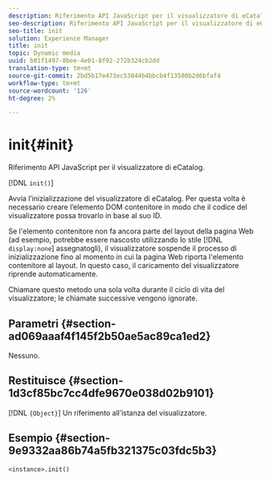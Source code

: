 ```yaml
---
description: Riferimento API JavaScript per il visualizzatore di eCatalog.
seo-description: Riferimento API JavaScript per il visualizzatore di eCatalog.
seo-title: init
solution: Experience Manager
title: init
topic: Dynamic media
uuid: b01f1497-8bee-4e01-8f92-272b324cb2dd
translation-type: tm+mt
source-git-commit: 2bd5b17e473ec53844b4bbcb4f13580b2d6bfaf4
workflow-type: tm+mt
source-wordcount: '126'
ht-degree: 2%

---
```



# init{#init}

Riferimento API JavaScript per il visualizzatore di eCatalog.

[!DNL `init()`]

Avvia l’inizializzazione del visualizzatore di eCatalog. Per questa volta è necessario creare l’elemento DOM contenitore in modo che il codice del visualizzatore possa trovarlo in base al suo ID.

Se l&#39;elemento contenitore non fa ancora parte del layout della pagina Web (ad esempio, potrebbe essere nascosto utilizzando lo stile [!DNL `display:none`] assegnatogli), il visualizzatore sospende il processo di inizializzazione fino al momento in cui la pagina Web riporta l&#39;elemento contenitore al layout. In questo caso, il caricamento del visualizzatore riprende automaticamente.

Chiamare questo metodo una sola volta durante il ciclo di vita del visualizzatore; le chiamate successive vengono ignorate.

## Parametri {#section-ad069aaaf4f145f2b50ae5ac89ca1ed2}

Nessuno.

## Restituisce {#section-1d3cf85bc7cc4dfe9670e038d02b9101}

[!DNL `{Object}`] Un riferimento all’istanza del visualizzatore.

## Esempio {#section-9e9332aa86b74a5fb321375c03fdc5b3}

```
<instance>.init()
```

